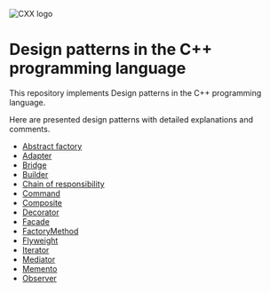 ![CXX logo](https://cdn.jsdelivr.net/npm/programming-languages-logos@0.0.3/src/cpp/cpp.svg)
# Design patterns in the C++ programming language
This repository implements Design patterns in the C++ programming language.

Here are presented design patterns with detailed explanations and comments.

- [Abstract factory](AbstractFactory/main.cpp)
- [Adapter](Adapter/main.cpp)
- [Bridge](Bridge/main.cpp)
- [Builder](Builder/main.cpp)
- [Chain of responsibility](ChainOfResponsibility/main.cpp)
- [Command](Command/main.cpp)
- [Composite](Composite/main.cpp)
- [Decorator](Decorator/main.cpp)
- [Facade](Facade/main.cpp)
- [FactoryMethod](FactoryMethod/main.cpp)
- [Flyweight](Flyweight/main.cpp)
- [Iterator](Iterator/main.cpp)
- [Mediator](Mediator/main.cpp)
- [Memento](Memento/main.cpp)
- [Observer](Observer/main.cpp)